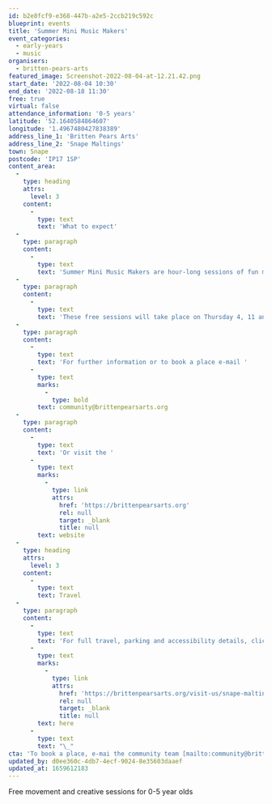 ```yaml
---
id: b2e8fcf9-e368-447b-a2e5-2ccb219c592c
blueprint: events
title: 'Summer Mini Music Makers'
event_categories:
  - early-years
  - music
organisers:
  - britten-pears-arts
featured_image: Screenshot-2022-08-04-at-12.21.42.png
start_date: '2022-08-04 10:30'
end_date: '2022-08-18 11:30'
free: true
virtual: false
attendance_information: '0-5 years'
latitude: '52.1640584864607'
longitude: '1.4967480427838389'
address_line_1: 'Britten Pears Arts'
address_line_2: 'Snape Maltings'
town: Snape
postcode: 'IP17 1SP'
content_area:
  -
    type: heading
    attrs:
      level: 3
    content:
      -
        type: text
        text: 'What to expect'
  -
    type: paragraph
    content:
      -
        type: text
        text: 'Summer Mini Music Makers are hour-long sessions of fun music and play activities for 0-5 year olds. These sessions, which include singing and creative play, are great for the little ones to learn social skills, turn-taking, sharing and following instructions.'
  -
    type: paragraph
    content:
      -
        type: text
        text: 'These free sessions will take place on Thursday 4, 11 an 18 August from 10:30 – 11:30. Meet at the entrance to The Dome Stage on the Henry Moore Lawn at Snape Maltings.'
  -
    type: paragraph
    content:
      -
        type: text
        text: 'For further information or to book a place e-mail '
      -
        type: text
        marks:
          -
            type: bold
        text: community@brittenpearsarts.org
  -
    type: paragraph
    content:
      -
        type: text
        text: 'Or visit the '
      -
        type: text
        marks:
          -
            type: link
            attrs:
              href: 'https://brittenpearsarts.org'
              rel: null
              target: _blank
              title: null
        text: website
  -
    type: heading
    attrs:
      level: 3
    content:
      -
        type: text
        text: Travel
  -
    type: paragraph
    content:
      -
        type: text
        text: 'For full travel, parking and accessibility details, click '
      -
        type: text
        marks:
          -
            type: link
            attrs:
              href: 'https://brittenpearsarts.org/visit-us/snape-maltings/getting-here'
              rel: null
              target: _blank
              title: null
        text: here
      -
        type: text
        text: "\_"
cta: 'To book a place, e-mai the community team [mailto:community@brittenpearsarts.org](mailto:community@brittenpearsarts.org )'
updated_by: d0ee360c-4db7-4ecf-9024-8e35603daaef
updated_at: 1659612183
---
```

Free movement and creative sessions for 0-5 year olds